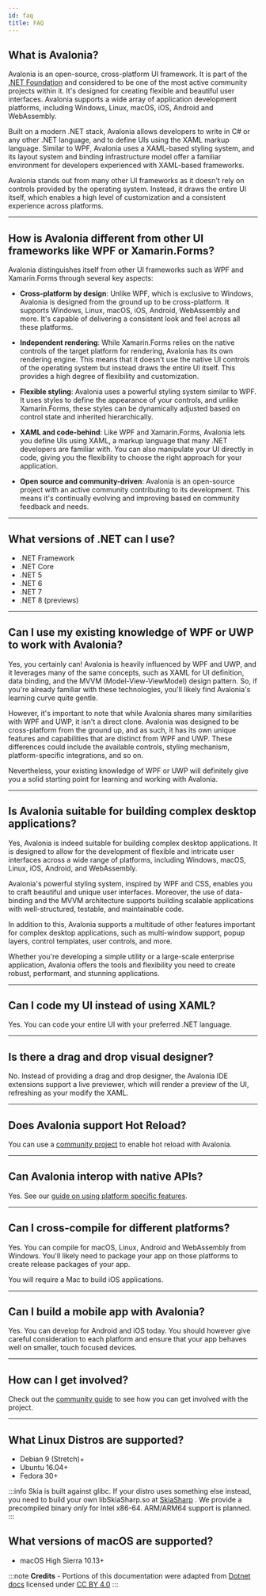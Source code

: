 ```yaml
---
id: faq
title: FAQ
---
```


## What is Avalonia?
Avalonia is an open-source, cross-platform UI framework. It is part of the [.NET Foundation](https://dotnetfoundation.org/) and considered to be one of the most active community projects within it. It's designed for creating flexible and beautiful user interfaces. Avalonia supports a wide array of application development platforms, including Windows, Linux, macOS, iOS, Android and WebAssembly.

Built on a modern .NET stack, Avalonia allows developers to write in C# or any other .NET language, and to define UIs using the XAML markup language. Similar to WPF, Avalonia uses a XAML-based styling system, and its layout system and binding infrastructure model offer a familiar environment for developers experienced with XAML-based frameworks.

Avalonia stands out from many other UI frameworks as it doesn't rely on controls provided by the operating system. Instead, it draws the entire UI itself, which enables a high level of customization and a consistent experience across platforms.

---

## How is Avalonia different from other UI frameworks like WPF or Xamarin.Forms?
Avalonia distinguishes itself from other UI frameworks such as WPF and Xamarin.Forms through several key aspects:

* **Cross-platform by design**: Unlike WPF, which is exclusive to Windows, Avalonia is designed from the ground up to be cross-platform. It supports Windows, Linux, macOS, iOS, Android, WebAssembly and more. It's capable of delivering a consistent look and feel across all these platforms.

* **Independent rendering**: While Xamarin.Forms relies on the native controls of the target platform for rendering, Avalonia has its own rendering engine. This means that it doesn't use the native UI controls of the operating system but instead draws the entire UI itself. This provides a high degree of flexibility and customization.

* **Flexible styling**: Avalonia uses a powerful styling system similar to WPF. It uses styles to define the appearance of your controls, and unlike Xamarin.Forms, these styles can be dynamically adjusted based on control state and inherited hierarchically.

* **XAML and code-behind**: Like WPF and Xamarin.Forms, Avalonia lets you define UIs using XAML, a markup language that many .NET developers are familiar with. You can also manipulate your UI directly in code, giving you the flexibility to choose the right approach for your application.

* **Open source and community-driven**: Avalonia is an open-source project with an active community contributing to its development. This means it's continually evolving and improving based on community feedback and needs.

---

## What versions of .NET can I use? 

* .NET Framework 
* .NET Core
* .NET 5
* .NET 6
* .NET 7
* .NET 8 (previews)

---

## Can I use my existing knowledge of WPF or UWP to work with Avalonia?
Yes, you certainly can! Avalonia is heavily influenced by WPF and UWP, and it leverages many of the same concepts, such as XAML for UI definition, data binding, and the MVVM (Model-View-ViewModel) design pattern. So, if you're already familiar with these technologies, you'll likely find Avalonia's learning curve quite gentle.

However, it's important to note that while Avalonia shares many similarities with WPF and UWP, it isn't a direct clone. Avalonia was designed to be cross-platform from the ground up, and as such, it has its own unique features and capabilities that are distinct from WPF and UWP. These differences could include the available controls, styling mechanism, platform-specific integrations, and so on.

Nevertheless, your existing knowledge of WPF or UWP will definitely give you a solid starting point for learning and working with Avalonia.

---

## Is Avalonia suitable for building complex desktop applications?
Yes, Avalonia is indeed suitable for building complex desktop applications. It is designed to allow for the development of flexible and intricate user interfaces across a wide range of platforms, including Windows, macOS, Linux, iOS, Android, and WebAssembly.

Avalonia's powerful styling system, inspired by WPF and CSS, enables you to craft beautiful and unique user interfaces. Moreover, the use of data-binding and the MVVM architecture supports building scalable applications with well-structured, testable, and maintainable code.

In addition to this, Avalonia supports a multitude of other features important for complex desktop applications, such as multi-window support, popup layers, control templates, user controls, and more.

Whether you're developing a simple utility or a large-scale enterprise application, Avalonia offers the tools and flexibility you need to create robust, performant, and stunning applications.

---

## Can I code my UI instead of using XAML?

Yes. You can code your entire UI with your preferred .NET language.

---

## Is there a drag and drop visual designer?

No. Instead of providing a drag and drop designer, the Avalonia IDE extensions support a live previewer, which will render a preview of the UI, refreshing as your modify the XAML.

---

## Does Avalonia support Hot Reload?

You can use a [community project](https://github.com/AvaloniaCommunity/Live.Avalonia) to enable hot reload with Avalonia.

---

## Can Avalonia interop with native APIs?

Yes. See our [guide on using platform specific features](guides/building-cross-platform-applications/dealing-with-platforms#platform-abstraction). 

---

## Can I cross-compile for different platforms?

Yes. You can compile for macOS, Linux, Android and WebAssembly from Windows. You'll likely need to package your app on those platforms to create release packages of your app. 

You will require a Mac to build iOS applications.

---

## Can I build a mobile app with Avalonia?

Yes. You can develop for Android and iOS today. You should however give careful consideration to each platform and ensure that your app behaves well on smaller, touch focused devices.

---


## How can I get involved?

Check out the [community guide](community.md) to see how you can get involved with the project.

---

## What Linux Distros are supported?

* Debian 9 (Stretch)+
* Ubuntu 16.04+
* Fedora 30+

:::info
Skia is built against glibc. If your distro uses something else instead, you need to build your own libSkiaSharp.so at [SkiaSharp](https://github.com/mono/SkiaSharp) . We provide a precompiled binary _only_ for Intel x86-64. ARM/ARM64 support is planned.
:::

## What versions of macOS are supported?

* macOS High Sierra 10.13+

:::note
**Credits** - Portions of this documentation were adapted from [Dotnet docs](https://github.com/dotnet/docs/) licensed under [CC BY 4.0](https://creativecommons.org/licenses/by/4.0/)
:::
